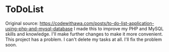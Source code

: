 # ToDoList
Original source: https://codewithawa.com/posts/to-do-list-application-using-php-and-mysql-database
I made this to improve my PHP and MySQL skills and knowledge. I'll make further changes to make it more convenient. This project has a problem. I can't delete my tasks at all. I'll fix the problem soon.
